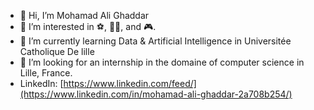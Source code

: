- 👋 Hi, I’m Mohamad Ali Ghaddar
- 👀 I’m interested in ⚽, 👨‍💻, and 🎮.
- 🌱 I’m currently learning Data & Artificial Intelligence in Universitée Catholique De lille
- 🏢 I’m looking for an internship in the domaine of computer science in Lille, France.
- LinkedIn: [https://www.linkedin.com/feed/](https://www.linkedin.com/in/mohamad-ali-ghaddar-2a708b254/)
<!---
reykkr/reykkr is a ✨ special ✨ repository because its `README.md` (this file) appears on your GitHub profile.
You can click the Preview link to take a look at your changes.
--->
